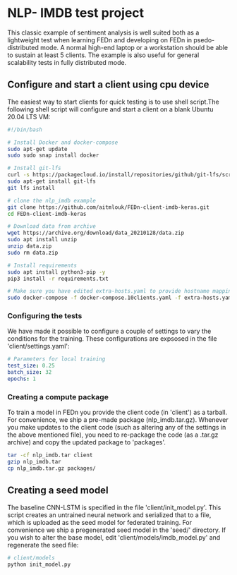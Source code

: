 # NLP- IMDB test project
This classic example of sentiment analysis is well suited both as a lightweight test when learning FEDn and developing on FEDn in psedo-distributed mode. A normal high-end laptop or a workstation should be able to sustain at least 5 clients. The example is also useful for general scalability tests in fully distributed mode. 


## Configure and start a client using cpu device
The easiest way to start clients for quick testing is to use shell script.The following 
shell script will configure and start a client on a blank Ubuntu 20.04 LTS VM:    


```bash
#!/bin/bash

# Install Docker and docker-compose
sudo apt-get update
sudo sudo snap install docker

# Install git-lfs
curl -s https://packagecloud.io/install/repositories/github/git-lfs/script.deb.sh | sudo bash
sudo apt-get install git-lfs
git lfs install

# clone the nlp_imdb example
git clone https://github.com/aitmlouk/FEDn-client-imdb-keras.git
cd FEDn-client-imdb-keras

# Download data from archive
wget https://archive.org/download/data_20210128/data.zip
sudo apt install unzip
unzip data.zip
sudo rm data.zip

# Install requirements
sudo apt install python3-pip -y
pip3 install -r requirements.txt

# Make sure you have edited extra-hosts.yaml to provide hostname mappings for combiners
sudo docker-compose -f docker-compose.10clients.yaml -f extra-hosts.yaml up --build
```

### Configuring the tests
We have made it possible to configure a couple of settings to vary the conditions for the training. These configurations are expsosed in the file 'client/settings.yaml': 

```yaml 
# Parameters for local training
test_size: 0.25
batch_size: 32
epochs: 1
```

### Creating a compute package
To train a model in FEDn you provide the client code (in 'client') as a tarball. For convenience, we ship a pre-made package (nlp_imdb.tar.gz). Whenever you make updates to the client code (such as altering any of the settings in the above mentioned file), you need to re-package the code (as a .tar.gz archive) and copy the updated package to 'packages'.

```bash
tar -cf nlp_imdb.tar client
gzip nlp_imdb.tar
cp nlp_imdb.tar.gz packages/
```

## Creating a seed model
The baseline CNN-LSTM is specified in the file 'client/init_model.py'. This script creates an untrained neural network and serialized that to a file, which is uploaded as the seed model for federated training. For convenience we ship a pregenerated seed model in the 'seed/' directory. If you wish to alter the base model, edit 'client/models/imdb_model.py' and regenerate the seed file:
```bash
# client/models
python init_model.py 
```